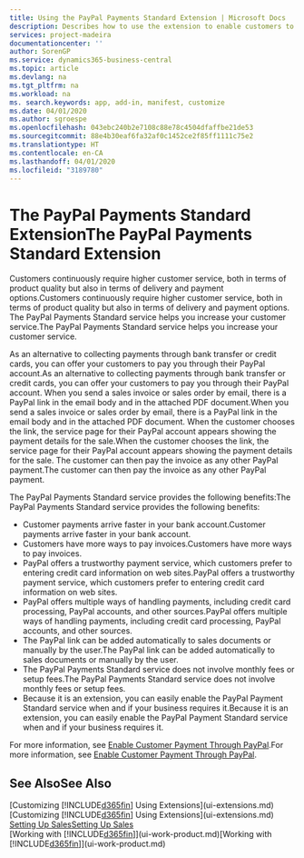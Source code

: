 ```yaml
---
title: Using the PayPal Payments Standard Extension | Microsoft Docs
description: Describes how to use the extension to enable customers to make payments with PayPal.
services: project-madeira
documentationcenter: ''
author: SorenGP
ms.service: dynamics365-business-central
ms.topic: article
ms.devlang: na
ms.tgt_pltfrm: na
ms.workload: na
ms. search.keywords: app, add-in, manifest, customize
ms.date: 04/01/2020
ms.author: sgroespe
ms.openlocfilehash: 043ebc240b2e7108c88e78c4504dfaffbe21de53
ms.sourcegitcommit: 88e4b30eaf6fa32af0c1452ce2f85ff1111c75e2
ms.translationtype: HT
ms.contentlocale: en-CA
ms.lasthandoff: 04/01/2020
ms.locfileid: "3189780"
---
```

# <a name="the-paypal-payments-standard-extension"></a><span data-ttu-id="6e78f-103">The PayPal Payments Standard Extension</span><span class="sxs-lookup"><span data-stu-id="6e78f-103">The PayPal Payments Standard Extension</span></span>
<span data-ttu-id="6e78f-104">Customers continuously require higher customer service, both in terms of product quality but also in terms of delivery and payment options.</span><span class="sxs-lookup"><span data-stu-id="6e78f-104">Customers continuously require higher customer service, both in terms of product quality but also in terms of delivery and payment options.</span></span> <span data-ttu-id="6e78f-105">The PayPal Payments Standard service helps you increase your customer service.</span><span class="sxs-lookup"><span data-stu-id="6e78f-105">The PayPal Payments Standard service helps you increase your customer service.</span></span>

<span data-ttu-id="6e78f-106">As an alternative to collecting payments through bank transfer or credit cards, you can offer your customers to pay you through their PayPal account.</span><span class="sxs-lookup"><span data-stu-id="6e78f-106">As an alternative to collecting payments through bank transfer or credit cards, you can offer your customers to pay you through their PayPal account.</span></span> <span data-ttu-id="6e78f-107">When you send a sales invoice or sales order by email, there is a PayPal link in the email body and in the attached PDF document.</span><span class="sxs-lookup"><span data-stu-id="6e78f-107">When you send a sales invoice or sales order by email, there is a PayPal link in the email body and in the attached PDF document.</span></span> <span data-ttu-id="6e78f-108">When the customer chooses the link, the service page for their PayPal account appears showing the payment details for the sale.</span><span class="sxs-lookup"><span data-stu-id="6e78f-108">When the customer chooses the link, the service page for their PayPal account appears showing the payment details for the sale.</span></span> <span data-ttu-id="6e78f-109">The customer can then pay the invoice as any other PayPal payment.</span><span class="sxs-lookup"><span data-stu-id="6e78f-109">The customer can then pay the invoice as any other PayPal payment.</span></span>

<span data-ttu-id="6e78f-110">The PayPal Payments Standard service provides the following benefits:</span><span class="sxs-lookup"><span data-stu-id="6e78f-110">The PayPal Payments Standard service provides the following benefits:</span></span>

* <span data-ttu-id="6e78f-111">Customer payments arrive faster in your bank account.</span><span class="sxs-lookup"><span data-stu-id="6e78f-111">Customer payments arrive faster in your bank account.</span></span>
* <span data-ttu-id="6e78f-112">Customers have more ways to pay invoices.</span><span class="sxs-lookup"><span data-stu-id="6e78f-112">Customers have more ways to pay invoices.</span></span>
* <span data-ttu-id="6e78f-113">PayPal offers a trustworthy payment service, which customers prefer to entering credit card information on web sites.</span><span class="sxs-lookup"><span data-stu-id="6e78f-113">PayPal offers a trustworthy payment service, which customers prefer to entering credit card information on web sites.</span></span>
* <span data-ttu-id="6e78f-114">PayPal offers multiple ways of handling payments, including credit card processing, PayPal accounts, and other sources.</span><span class="sxs-lookup"><span data-stu-id="6e78f-114">PayPal offers multiple ways of handling payments, including credit card processing, PayPal accounts, and other sources.</span></span>
* <span data-ttu-id="6e78f-115">The PayPal link can be added automatically to sales documents or manually by the user.</span><span class="sxs-lookup"><span data-stu-id="6e78f-115">The PayPal link can be added automatically to sales documents or manually by the user.</span></span>
* <span data-ttu-id="6e78f-116">The PayPal Payments Standard service does not involve monthly fees or setup fees.</span><span class="sxs-lookup"><span data-stu-id="6e78f-116">The PayPal Payments Standard service does not involve monthly fees or setup fees.</span></span>
* <span data-ttu-id="6e78f-117">Because it is an extension, you can easily enable the PayPal Payment Standard service when and if your business requires it.</span><span class="sxs-lookup"><span data-stu-id="6e78f-117">Because it is an extension, you can easily enable the PayPal Payment Standard service when and if your business requires it.</span></span>  

<span data-ttu-id="6e78f-118">For more information, see [Enable Customer Payment Through PayPal](sales-how-enable-payment-service-extensions.md).</span><span class="sxs-lookup"><span data-stu-id="6e78f-118">For more information, see [Enable Customer Payment Through PayPal](sales-how-enable-payment-service-extensions.md).</span></span>

## <a name="see-also"></a><span data-ttu-id="6e78f-119">See Also</span><span class="sxs-lookup"><span data-stu-id="6e78f-119">See Also</span></span>
<span data-ttu-id="6e78f-120">[Customizing [!INCLUDE[d365fin](includes/d365fin_md.md)] Using Extensions](ui-extensions.md)</span><span class="sxs-lookup"><span data-stu-id="6e78f-120">[Customizing [!INCLUDE[d365fin](includes/d365fin_md.md)] Using Extensions](ui-extensions.md)</span></span>  
[<span data-ttu-id="6e78f-121">Setting Up Sales</span><span class="sxs-lookup"><span data-stu-id="6e78f-121">Setting Up Sales</span></span>](sales-setup-sales.md)  
<span data-ttu-id="6e78f-122">[Working with [!INCLUDE[d365fin](includes/d365fin_md.md)]](ui-work-product.md)</span><span class="sxs-lookup"><span data-stu-id="6e78f-122">[Working with [!INCLUDE[d365fin](includes/d365fin_md.md)]](ui-work-product.md)</span></span>
